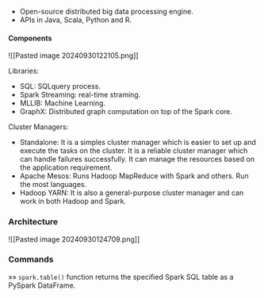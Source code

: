 + Open-source distributed big data processing engine. 
+ APIs in Java, Scala, Python and R. 

#### Components
![[Pasted image 20240930122105.png]]

Libraries: 

* SQL: SQLquery process.
* Spark Streaming: real-time straming.
* MLLIB: Machine Learning.
* GraphX: Distributed graph computation on top of the Spark core. 

Cluster Managers:

+ Standalone: It is a simples cluster manager which is easier to set up and execute the tasks on the cluster. It is a reliable cluster manager which can handle failures successfully. It can manage the resources based on the application requirement. 
+ Apache Mesos: Runs Hadoop MapReduce with Spark and others. Run the most languages. 
+ Hadoop YARN: It is also a general-purpose cluster manager and can work in both Hadoop and Spark.

### Architecture
![[Pasted image 20240930124709.png]]

### Commands 

»» `spark.table()` function returns the specified Spark SQL table as a PySpark DataFrame.
